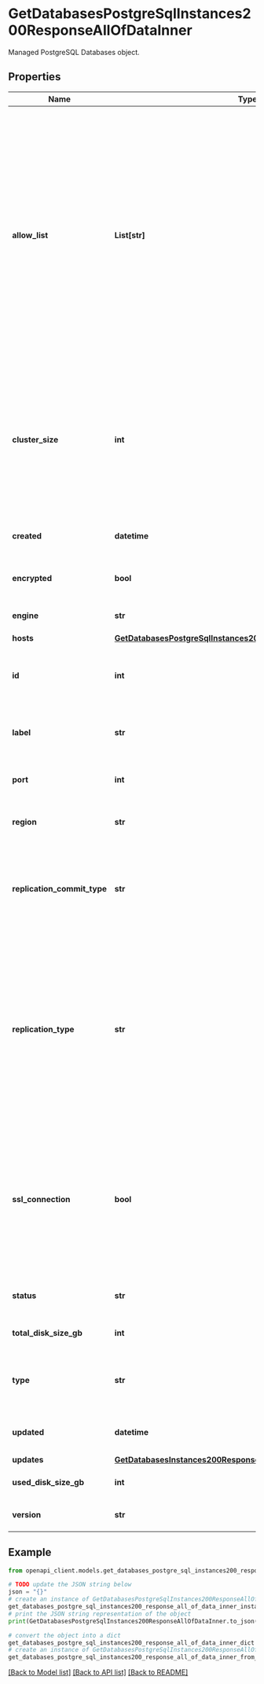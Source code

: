 # GetDatabasesPostgreSqlInstances200ResponseAllOfDataInner

Managed PostgreSQL Databases object.

## Properties

Name | Type | Description | Notes
------------ | ------------- | ------------- | -------------
**allow_list** | **List[str]** | A list of IP addresses that can access the Managed Database. Each item can be a single IP address or a range in CIDR format.  By default, this is an empty array (&#x60;[]&#x60;), which blocks all connections (both public and private) to the Managed Database.  If &#x60;0.0.0.0/0&#x60; is a value in this list, then all IP addresses can access the Managed Database. | [optional] 
**cluster_size** | **int** | The number of Linode Instance nodes deployed to the Managed Database.  Choosing 3 nodes creates a high availability cluster consisting of 1 primary node and 2 replica nodes. | [optional] [default to 1]
**created** | **datetime** | When this Managed Database was created. | [optional] [readonly] 
**encrypted** | **bool** | Whether the Managed Databases is encrypted. | [optional] [default to False]
**engine** | **str** | The Managed Database engine type. | [optional] [readonly] 
**hosts** | [**GetDatabasesPostgreSqlInstances200ResponseAllOfDataInnerHosts**](GetDatabasesPostgreSqlInstances200ResponseAllOfDataInnerHosts.md) |  | [optional] 
**id** | **int** | A unique ID that can be used to identify and reference the Managed Database. | [optional] [readonly] 
**label** | **str** | A unique, user-defined string referring to the Managed Database. | [optional] 
**port** | **int** | The access port for this Managed Database. | [optional] 
**region** | **str** | The [Region](https://techdocs.akamai.com/linode-api/reference/get-regions) ID for the Managed Database. | [optional] 
**replication_commit_type** | **str** | The synchronization level of the replicating server.  Must be &#x60;local&#x60; or &#x60;off&#x60; for the &#x60;asynch&#x60; replication type. | [optional] [default to 'local']
**replication_type** | **str** | The replication method used for the Managed Database.  Defaults to &#x60;none&#x60; for a single cluster and &#x60;asynch&#x60; for a high availability cluster.  Must be &#x60;none&#x60; for a single node cluster.  Must be &#x60;asynch&#x60; for a high availability cluster. | [optional] 
**ssl_connection** | **bool** | Whether to require SSL credentials to establish a connection to the Managed Database.  Run the [Get managed PostgreSQL database credentials](https://techdocs.akamai.com/linode-api/reference/get-databases-postgre-sql-instance-credentials) operation for access information. | [optional] [default to True]
**status** | **str** | The operating status of the Managed Database. | [optional] [readonly] 
**total_disk_size_gb** | **int** | The total disk size of the database in GB. | [optional] 
**type** | **str** | The Linode Instance type used by the Managed Database for its nodes. | [optional] 
**updated** | **datetime** | When this Managed Database was last updated. | [optional] [readonly] 
**updates** | [**GetDatabasesInstances200ResponseAllOfDataInnerUpdates**](GetDatabasesInstances200ResponseAllOfDataInnerUpdates.md) |  | [optional] 
**used_disk_size_gb** | **int** | The used space of the database in GB. | [optional] 
**version** | **str** | The Managed Database engine version. | [optional] [readonly] 

## Example

```python
from openapi_client.models.get_databases_postgre_sql_instances200_response_all_of_data_inner import GetDatabasesPostgreSqlInstances200ResponseAllOfDataInner

# TODO update the JSON string below
json = "{}"
# create an instance of GetDatabasesPostgreSqlInstances200ResponseAllOfDataInner from a JSON string
get_databases_postgre_sql_instances200_response_all_of_data_inner_instance = GetDatabasesPostgreSqlInstances200ResponseAllOfDataInner.from_json(json)
# print the JSON string representation of the object
print(GetDatabasesPostgreSqlInstances200ResponseAllOfDataInner.to_json())

# convert the object into a dict
get_databases_postgre_sql_instances200_response_all_of_data_inner_dict = get_databases_postgre_sql_instances200_response_all_of_data_inner_instance.to_dict()
# create an instance of GetDatabasesPostgreSqlInstances200ResponseAllOfDataInner from a dict
get_databases_postgre_sql_instances200_response_all_of_data_inner_from_dict = GetDatabasesPostgreSqlInstances200ResponseAllOfDataInner.from_dict(get_databases_postgre_sql_instances200_response_all_of_data_inner_dict)
```
[[Back to Model list]](../README.md#documentation-for-models) [[Back to API list]](../README.md#documentation-for-api-endpoints) [[Back to README]](../README.md)


